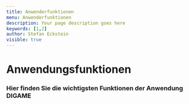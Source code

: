 ```yaml
---
title: Anwenderfunktionen
menu: Anwenderfunktionen
description: Your page description goes here
keywords: [1,2]
author: Stefan Eckstein
visible: true
---
```


# Anwendungsfunktionen

### Hier finden Sie die wichtigsten Funktionen der Anwendung DIGAME


